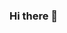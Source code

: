 ### Hi there 👋

<!--
**rizkie35/rizkie35** is a ✨ _special_ ✨ repository because its `README.md` (this file) appears on your GitHub profile.

Here are some ideas to get you started:

- 🔭 I’m currently working as an Operator in Kindegarten School
- 🌱 I’m currently learning English Literature
- 👯 I’m looking to collaborate on people who have similar interests to me
- 🤔 I’m looking for help with ...
- 💬 Ask me about anything
- 📫 How to reach me: ...
- 😄 Pronouns: he/him
- ⚡ Fun fact: ...
-->
